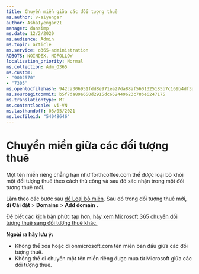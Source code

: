 ```yaml
---
title: Chuyển miền giữa các đối tượng thuê
ms.author: v-aiyengar
author: AshaIyengar21
manager: dansimp
ms.date: 12/2/2020
ms.audience: Admin
ms.topic: article
ms.service: o365-administration
ROBOTS: NOINDEX, NOFOLLOW
localization_priority: Normal
ms.collection: Adm_O365
ms.custom:
- "9002570"
- "7305"
ms.openlocfilehash: 942ca306951fdd8e971ea27da88af5601325185b7c169b4df3dfd9e43e1650c5
ms.sourcegitcommit: b5f7da89a650d2915dc652449623c78be6247175
ms.translationtype: MT
ms.contentlocale: vi-VN
ms.lasthandoff: 08/05/2021
ms.locfileid: "54048646"
---
```

# <a name="transfer-domain-between-tenants"></a>Chuyển miền giữa các đối tượng thuê

Một tên miền riêng chẳng hạn như forthcoffee.com thể được loại bỏ khỏi một đối tượng thuê theo cách thủ công và sau đó xác nhận trong một đối tượng thuê mới.

Làm theo các bước sau [để Loại bỏ miền](https://docs.microsoft.com/microsoft-365/admin/get-help-with-domains/remove-a-domain). Sau đó trong đối tượng thuê mới, **đi Cài đặt**  >  **Domains**  >  **Add domain .**

Để biết các kịch bản phức tạp [hơn, hãy xem Microsoft 365 chuyển đối tượng thuê sang đối tượng thuê khác.](https://docs.microsoft.com/microsoft-365/enterprise/microsoft-365-tenant-to-tenant-migrations)

**Ngoài ra hãy lưu ý:**
- Không thể xóa hoặc di onmicrosoft.com tên miền ban đầu giữa các đối tượng thuê.
- Không thể di chuyển một tên miền riêng được mua từ Microsoft giữa các đối tượng thuê.